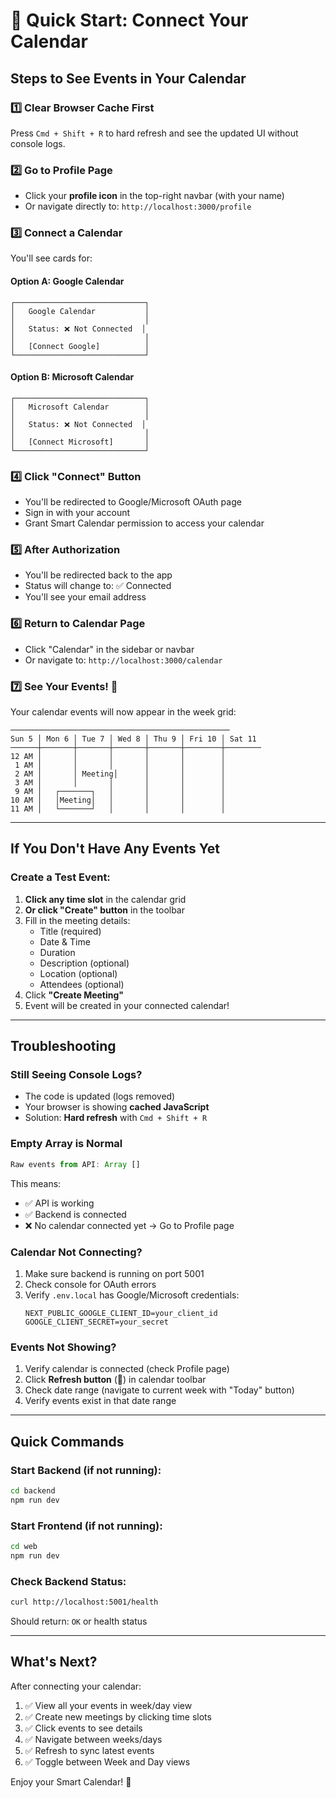 # 🚀 Quick Start: Connect Your Calendar

## Steps to See Events in Your Calendar

### 1️⃣ Clear Browser Cache First

Press `Cmd + Shift + R` to hard refresh and see the updated UI without console logs.

### 2️⃣ Go to Profile Page

- Click your **profile icon** in the top-right navbar (with your name)
- Or navigate directly to: `http://localhost:3000/profile`

### 3️⃣ Connect a Calendar

You'll see cards for:

#### Option A: Google Calendar

```
┌─────────────────────────────┐
│   Google Calendar           │
│                             │
│   Status: ❌ Not Connected  │
│                             │
│   [Connect Google]          │
└─────────────────────────────┘
```

#### Option B: Microsoft Calendar

```
┌─────────────────────────────┐
│   Microsoft Calendar        │
│                             │
│   Status: ❌ Not Connected  │
│                             │
│   [Connect Microsoft]       │
└─────────────────────────────┘
```

### 4️⃣ Click "Connect" Button

- You'll be redirected to Google/Microsoft OAuth page
- Sign in with your account
- Grant Smart Calendar permission to access your calendar

### 5️⃣ After Authorization

- You'll be redirected back to the app
- Status will change to: ✅ Connected
- You'll see your email address

### 6️⃣ Return to Calendar Page

- Click "Calendar" in the sidebar or navbar
- Or navigate to: `http://localhost:3000/calendar`

### 7️⃣ See Your Events! 🎉

Your calendar events will now appear in the week grid:

```
─────────────────────────────────────────────────
Sun 5 │ Mon 6 │ Tue 7 │ Wed 8 │ Thu 9 │ Fri 10 │ Sat 11
──────┼───────┼───────┼───────┼───────┼────────┼────────
12 AM │       │       │       │       │        │
 1 AM │       │       │       │       │        │
 2 AM │       │ Meeting│      │       │        │
 3 AM │       │       │       │       │        │
 9 AM │   ┌───────┐   │       │       │        │
10 AM │   │Meeting│   │       │       │        │
11 AM │   └───────┘   │       │       │        │
```

---

## If You Don't Have Any Events Yet

### Create a Test Event:

1. **Click any time slot** in the calendar grid
2. **Or click "Create" button** in the toolbar
3. Fill in the meeting details:
   - Title (required)
   - Date & Time
   - Duration
   - Description (optional)
   - Location (optional)
   - Attendees (optional)
4. Click **"Create Meeting"**
5. Event will be created in your connected calendar!

---

## Troubleshooting

### Still Seeing Console Logs?

- The code is updated (logs removed)
- Your browser is showing **cached JavaScript**
- Solution: **Hard refresh** with `Cmd + Shift + R`

### Empty Array is Normal

```javascript
Raw events from API: Array []
```

This means:

- ✅ API is working
- ✅ Backend is connected
- ❌ No calendar connected yet → Go to Profile page

### Calendar Not Connecting?

1. Make sure backend is running on port 5001
2. Check console for OAuth errors
3. Verify `.env.local` has Google/Microsoft credentials:
   ```
   NEXT_PUBLIC_GOOGLE_CLIENT_ID=your_client_id
   GOOGLE_CLIENT_SECRET=your_secret
   ```

### Events Not Showing?

1. Verify calendar is connected (check Profile page)
2. Click **Refresh button** (🔄) in calendar toolbar
3. Check date range (navigate to current week with "Today" button)
4. Verify events exist in that date range

---

## Quick Commands

### Start Backend (if not running):

```bash
cd backend
npm run dev
```

### Start Frontend (if not running):

```bash
cd web
npm run dev
```

### Check Backend Status:

```bash
curl http://localhost:5001/health
```

Should return: `OK` or health status

---

## What's Next?

After connecting your calendar:

1. ✅ View all your events in week/day view
2. ✅ Create new meetings by clicking time slots
3. ✅ Click events to see details
4. ✅ Navigate between weeks/days
5. ✅ Refresh to sync latest events
6. ✅ Toggle between Week and Day views

Enjoy your Smart Calendar! 🎉
